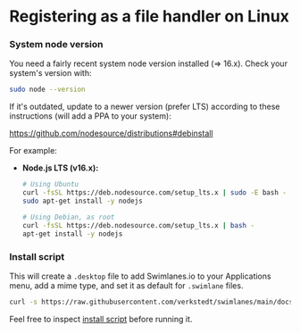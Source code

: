 Registering as a file handler on Linux
======================================

### System node version

You need a fairly recent system node version installed (=> 16.x). Check your
system's version with:

```bash
sudo node --version
```

If it's outdated, update to a newer version (prefer LTS) according to these
instructions (will add a PPA to your system):

https://github.com/nodesource/distributions#debinstall

For example:

- **Node.js LTS (v16.x):**

    ```bash
    # Using Ubuntu
    curl -fsSL https://deb.nodesource.com/setup_lts.x | sudo -E bash -
    sudo apt-get install -y nodejs

    # Using Debian, as root
    curl -fsSL https://deb.nodesource.com/setup_lts.x | bash -
    apt-get install -y nodejs
    ```

### Install script

This will create a `.desktop` file to add Swimlanes.io to your Applications
menu, add a mime type, and set it as default for `.swimlane` files.

```bash
curl -s https://raw.githubusercontent.com/verkstedt/swimlanes/main/docs/linux/install.sh | sh -
```

Feel free to inspect [install script](./install.sh) before running it.
